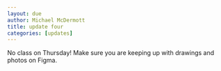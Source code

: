 ```yaml
---
layout: due
author: Michael McDermott
title: update four
categories: [updates]
---
```

No class on Thursday! Make sure you are keeping up with drawings and photos on Figma.